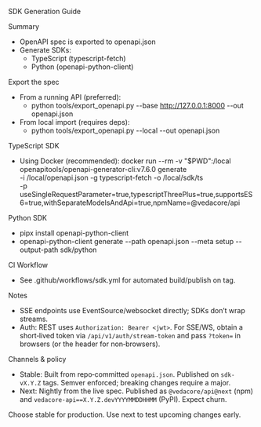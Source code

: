 SDK Generation Guide

Summary
- OpenAPI spec is exported to openapi.json
- Generate SDKs:
  - TypeScript (typescript-fetch)
  - Python (openapi-python-client)

Export the spec
- From a running API (preferred):
  - python tools/export_openapi.py --base http://127.0.0.1:8000 --out openapi.json
- From local import (requires deps):
  - python tools/export_openapi.py --local --out openapi.json

TypeScript SDK
- Using Docker (recommended):
  docker run --rm -v "$PWD":/local openapitools/openapi-generator-cli:v7.6.0 generate \
    -i /local/openapi.json -g typescript-fetch -o /local/sdk/ts \
    -p useSingleRequestParameter=true,typescriptThreePlus=true,supportsES6=true,withSeparateModelsAndApi=true,npmName=@vedacore/api

Python SDK
- pipx install openapi-python-client
- openapi-python-client generate --path openapi.json --meta setup --output-path sdk/python

CI Workflow
- See .github/workflows/sdk.yml for automated build/publish on tag.

Notes
- SSE endpoints use EventSource/websocket directly; SDKs don’t wrap streams.
- Auth: REST uses `Authorization: Bearer <jwt>`. For SSE/WS, obtain a short‑lived token via `/api/v1/auth/stream-token` and pass `?token=` in browsers (or the header for non‑browsers).

Channels & policy

- Stable: Built from repo‑committed `openapi.json`. Published on `sdk-vX.Y.Z` tags. Semver enforced; breaking changes require a major.
- Next: Nightly from the live spec. Published as `@vedacore/api@next` (npm) and `vedacore-api==X.Y.Z.devYYYYMMDDHHMM` (PyPI). Expect churn.

Choose stable for production. Use next to test upcoming changes early.
